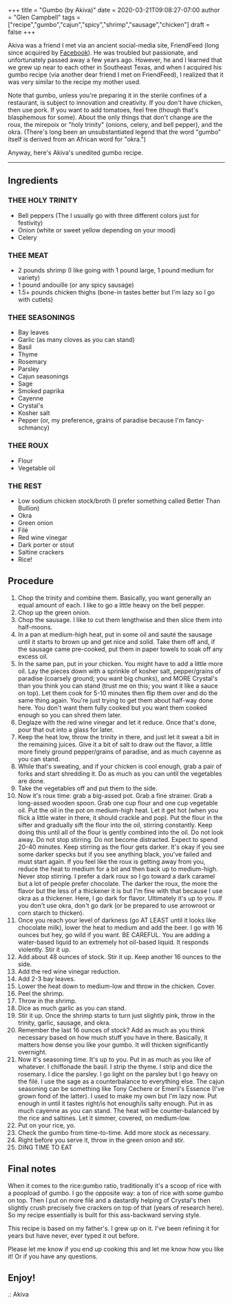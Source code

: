 +++
title = "Gumbo (by Akiva)"
date = 2020-03-21T09:08:27-07:00
author = "Glen Campbell"
tags = ["recipe","gumbo","cajun","spicy","shrimp","sausage","chicken"]
draft = false
+++

Akiva was a friend I met via an ancient social-media site, FriendFeed
(long since acquired by [Facebook](https://facebook.com)).
He was troubled but passionate, and unfortunately passed away a
few years ago. However, he and I learned that we grew up near to 
each other in Southeast Texas, and when I acquired his gumbo recipe
(via another dear friend I met on FriendFeed), I realized that it
was very similar to the recipe my mother used.

Note that gumbo, unless you're preparing it in the sterile confines of
a restaurant, is subject to innovation and creativity. If you don't have
chicken, then use pork. If you want to add tomatoes, feel free (though
that's blasphemous for some). About the only things that don't change are
the roux, the mirepoix or "holy trinity" (onions, celery, and bell pepper), 
and the okra. (There's long been an unsubstantiated legend that the word
"gumbo" itself is derived from an African word for "okra.")

Anyway, here's Akiva's unedited gumbo recipe. 

----
## Ingredients

### THEE HOLY TRINITY
* Bell peppers (The I usually go with three different colors just for festivity)
* Onion (white or sweet yellow depending on your mood)
* Celery

### THEE MEAT
* 2 pounds shrimp (I like going with 1 pound large, 1 pound medium for variety)
* 1 pound andouille (or any spicy sausage)
* 1.5+ pounds chicken thighs (bone-in tastes better but I'm lazy so I go with cutlets)

### THEE SEASONINGS
* Bay leaves
* Garlic (as many cloves as you can stand)
* Basil
* Thyme
* Rosemary
* Parsley
* Cajun seasonings
* Sage
* Smoked paprika
* Cayenne
* Crystal's
* Kosher salt
* Pepper (or, my preference, grains of paradise because I'm fancy-schmancy)

### THEE ROUX
* Flour
* Vegetable oil

### THE REST
* Low sodium chicken stock/broth (I prefer something called Better Than Bullion)
* Okra
* Green onion
* Filé
* Red wine vinegar
* Dark porter or stout
* Saltine crackers
* Rice!

## Procedure
1. Chop the trinity and combine them. Basically, you want generally an equal amount of each. I like to go a little heavy on the bell pepper.
1. Chop up the green onion.
1. Chop the sausage. I like to cut them lengthwise and then slice them into half-moons.
1. In a pan at medium-high heat, put in some oil and sauté the sausage until it starts to brown up and get nice and solid. Take them off and, if the sausage came pre-cooked, put them in paper towels to soak off any excess oil.
1. In the same pan, put in your chicken. You might have to add a little more oil. Lay the pieces down with a sprinkle of kosher salt, pepper/grains of paradise (coarsely ground; you want big chunks), and MORE Crystal's than you think you can stand (trust me on this; you want it like a sauce on top). Let them cook for 5-10 minutes then flip them over and do the same thing again. You're just trying to get them about half-way done here. You don't want them fully cooked but you want them cooked enough so you can shred them later.
1. Deglaze with the red wine vinegar and let it reduce. Once that's done, pour that out into a glass for later.
1. Keep the heat low, throw the trinity in there, and just let it sweat a bit in the remaining juices. Give it a bit of salt to draw out the flavor, a little more finely ground pepper/grains of paradise, and as much cayenne as you can stand.
1. While that's sweating, and if your chicken is cool enough, grab a pair of forks and start shredding it. Do as much as you can until the vegetables are done.
1. Take the vegetables off and put them to the side.
1. Now it's roux time: grab a big-assed pot. Grab a fine strainer. Grab a long-assed wooden spoon. Grab one cup flour and one cup vegetable oil. Put the oil in the pot on medium-high heat. Let it get hot (when you flick a little water in there, it should crackle and pop). Put the flour in the sifter and gradually sift the flour into the oil, stirring constantly. Keep doing this until all of the flour is gently combined into the oil. Do not look away. Do not stop stirring. Do not become distracted. Expect to spend 20-40 minutes. Keep stirring as the flour gets darker. It's okay if you see some darker specks but if you see anything black, you've failed and must start again. If you feel like the roux is getting away from you, reduce the heat to medium for a bit and then back up to medium-high. Never stop stirring. I prefer a dark roux so I go toward a dark caramel but a lot of people prefer chocolate. The darker the roux, the more the flavor but the less of a thickener it is but I'm fine with that because I use okra as a thickener. Here, I go dark for flavor. Ultimately it's up to you. If you don't use okra, don't go dark (or be prepared to use arrowroot or corn starch to thicken).
1. Once you reach your level of darkness (go AT LEAST until it looks like chocolate milk), lower the heat to medium and add the beer. I go with 16 ounces but hey, go wild if you want. BE CAREFUL. You are adding a water-based liquid to an extremely hot oil-based liquid. It responds violently. Stir it up.
1. Add about 48 ounces of stock. Stir it up. Keep another 16 ounces to the side.
1. Add the red wine vinegar reduction.
1. Add 2-3 bay leaves.
1. Lower the heat down to medium-low and throw in the chicken. Cover.
1. Peel the shrimp.
1. Throw in the shrimp.
1. Dice as much garlic as you can stand.
1. Stir it up. Once the shrimp starts to turn just slightly pink, throw in the trinity, garlic, sausage, and okra.
1. Remember the last 16 ounces of stock? Add as much as you think necessary based on how much stuff you have in there. Basically, it matters how dense you like your gumbo. It will thicken significantly overnight.
1. Now it's seasoning time. It's up to you. Put in as much as you like of whatever. I chiffonade the basil. I strip the thyme. I strip and dice the rosemary. I dice the parsley. I go light on the parsley but I go heavy on the filé. I use the sage as a counterbalance to everything else. The cajun seasoning can be something like Tony Cechere or Emeril's Essence (I've grown fond of the latter). I used to make my own but I'm lazy now. Put enough in until it tastes right/is hot enough/is salty enough. Put in as much cayenne as you can stand. The heat will be counter-balanced by the rice and saltines. Let it simmer, covered, on medium-low.
1. Put on your rice, yo.
1. Check the gumbo from time-to-time. Add more stock as necessary.
1. Right before you serve it, throw in the green onion and stir.
1. DING TIME TO EAT

## Final notes
When it comes to the rice:gumbo ratio, traditionally it's a scoop of rice with a poopload of gumbo. I go the opposite way: a ton of rice with some gumbo on top. Then I put on more filé and a dastardly helping of Crystal's then slightly crush precisely five crackers on top of that (years of research here). So my recipe essentially is built for this ass-backward serving style.

This recipe is based on my father's. I grew up on it. I've been refining it for years but have never, ever typed it out before.

Please let me know if you end up cooking this and let me know how you like it! Or if you have any questions.

Enjoy!
-- 
.: Akiva
